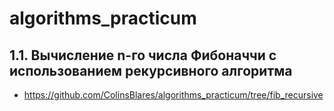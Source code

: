 # algorithms_practicum

## 1.1. Вычисление n-го числа Фибоначчи с использованием рекурсивного алгоритма

- https://github.com/ColinsBlares/algorithms_practicum/tree/fib_recursive
